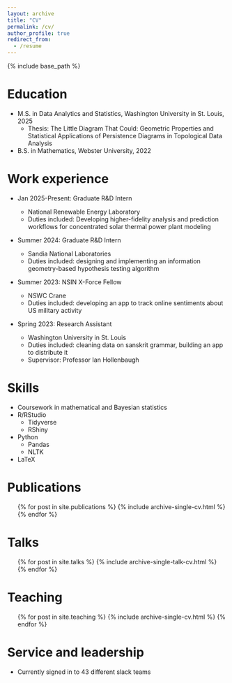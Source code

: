 ```yaml
---
layout: archive
title: "CV"
permalink: /cv/
author_profile: true
redirect_from:
  - /resume
---
```


{% include base_path %}

Education
======
* M.S. in Data Analytics and Statistics, Washington University in St. Louis, 2025
  * Thesis: The Little Diagram That Could: Geometric Properties and Statistical Applications of Persistence Diagrams in Topological Data Analysis 
* B.S. in Mathematics, Webster University, 2022


Work experience
======
* Jan 2025-Present: Graduate R&D Intern
  * National Renewable Energy Laboratory
  * Duties included: Developing higher-fidelity analysis and prediction workflows for concentrated solar thermal power plant modeling
* Summer 2024: Graduate R&D Intern
  * Sandia National Laboratories
  * Duties included: designing and implementing an information geometry-based hypothesis testing algorithm
  
* Summer 2023: NSIN X-Force Fellow
  * NSWC Crane
  * Duties included: developing an app to track online sentiments about US military activity

* Spring 2023: Research Assistant
  * Washington University in St. Louis
  * Duties included: cleaning data on sanskrit grammar, building an app to distribute it
  * Supervisor: Professor Ian Hollenbaugh
  
Skills
======
* Coursework in mathematical and Bayesian statistics
* R/RStudio
  * Tidyverse
  * RShiny
* Python
  * Pandas
  * NLTK
* LaTeX

Publications
======
  <ul>{% for post in site.publications %}
    {% include archive-single-cv.html %}
  {% endfor %}</ul>
  
Talks
======
  <ul>{% for post in site.talks %}
    {% include archive-single-talk-cv.html %}
  {% endfor %}</ul>
  
Teaching
======
  <ul>{% for post in site.teaching %}
    {% include archive-single-cv.html %}
  {% endfor %}</ul>
  
Service and leadership
======
* Currently signed in to 43 different slack teams
